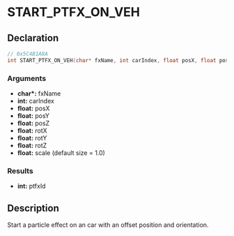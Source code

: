# START_PTFX_ON_VEH

## Declaration
```cpp
// 0x5C4B1A8A
int START_PTFX_ON_VEH(char* fxName, int carIndex, float posX, float posY, float posZ, float rotX, float rotY, float rotZ, float scale);
```

### Arguments
- **char\*:** fxName
- **int:** carIndex
- **float:** posX
- **float:** posY
- **float:** posZ
- **float:** rotX
- **float:** rotY
- **float:** rotZ
- **float:** scale (default size = 1.0)

### Results
- **int:** ptfxId

## Description
Start a particle effect on an car with an offset position and orientation.